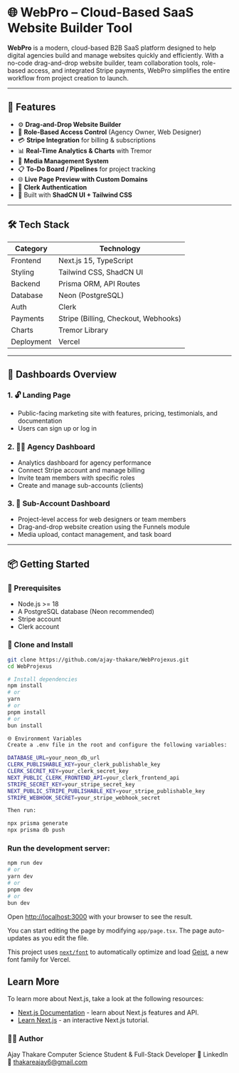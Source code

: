 # 🌐 WebPro – Cloud-Based SaaS Website Builder Tool

**WebPro** is a modern, cloud-based B2B SaaS platform designed to help digital agencies build and manage websites quickly and efficiently. With a no-code drag-and-drop website builder, team collaboration tools, role-based access, and integrated Stripe payments, WebPro simplifies the entire workflow from project creation to launch.

---

## 🚀 Features

- ⚙️ **Drag-and-Drop Website Builder**
- 🧠 **Role-Based Access Control** (Agency Owner, Web Designer)
- 💳 **Stripe Integration** for billing & subscriptions
- 📊 **Real-Time Analytics & Charts** with Tremor
- 📁 **Media Management System**
- 📋 **To-Do Board / Pipelines** for project tracking
- 🌐 **Live Page Preview with Custom Domains**
- 🔐 **Clerk Authentication**
- 🎨 Built with **ShadCN UI + Tailwind CSS**

---

## 🛠 Tech Stack

| Category        | Technology             |
|----------------|------------------------|
| Frontend       | Next.js 15, TypeScript |
| Styling        | Tailwind CSS, ShadCN UI |
| Backend        | Prisma ORM, API Routes |
| Database       | Neon (PostgreSQL)      |
| Auth           | Clerk                  |
| Payments       | Stripe (Billing, Checkout, Webhooks) |
| Charts         | Tremor Library         |
| Deployment     | Vercel                 |

---

## 📁 Dashboards Overview

### 1. 🔓 Landing Page
- Public-facing marketing site with features, pricing, testimonials, and documentation
- Users can sign up or log in

### 2. 🧑‍💼 Agency Dashboard
- Analytics dashboard for agency performance
- Connect Stripe account and manage billing
- Invite team members with specific roles
- Create and manage sub-accounts (clients)

### 3. 🎨 Sub-Account Dashboard
- Project-level access for web designers or team members
- Drag-and-drop website creation using the Funnels module
- Media upload, contact management, and task board

---

## 📦 Getting Started

### 🔧 Prerequisites

- Node.js >= 18  
- A PostgreSQL database (Neon recommended)  
- Stripe account  
- Clerk account  

### 🧰 Clone and Install

```bash
git clone https://github.com/ajay-thakare/WebProjexus.git
cd WebProjexus

# Install dependencies
npm install
# or
yarn
# or
pnpm install
# or
bun install

🌐 Environment Variables
Create a .env file in the root and configure the following variables:

DATABASE_URL=your_neon_db_url
CLERK_PUBLISHABLE_KEY=your_clerk_publishable_key
CLERK_SECRET_KEY=your_clerk_secret_key
NEXT_PUBLIC_CLERK_FRONTEND_API=your_clerk_frontend_api
STRIPE_SECRET_KEY=your_stripe_secret_key
NEXT_PUBLIC_STRIPE_PUBLISHABLE_KEY=your_stripe_publishable_key
STRIPE_WEBHOOK_SECRET=your_stripe_webhook_secret

Then run:

npx prisma generate
npx prisma db push
```



### Run the development server:

```bash
npm run dev
# or
yarn dev
# or
pnpm dev
# or
bun dev
```

Open [http://localhost:3000](http://localhost:3000) with your browser to see the result.

You can start editing the page by modifying `app/page.tsx`. The page auto-updates as you edit the file.

This project uses [`next/font`](https://nextjs.org/docs/app/building-your-application/optimizing/fonts) to automatically optimize and load [Geist](https://vercel.com/font), a new font family for Vercel.

## Learn More

To learn more about Next.js, take a look at the following resources:

- [Next.js Documentation](https://nextjs.org/docs) - learn about Next.js features and API.
- [Learn Next.js](https://nextjs.org/learn) - an interactive Next.js tutorial.

### 👨‍💻 Author
Ajay Thakare
Computer Science Student & Full-Stack Developer
🔗 LinkedIn
📧 thakareajay6@gmail.com



